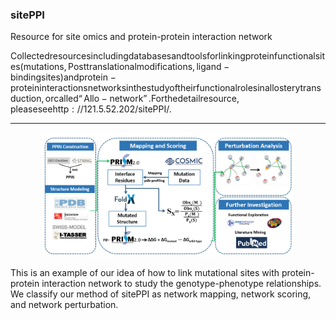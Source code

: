 ### sitePPI

Resource for site omics and protein-protein interaction network

$\mathrm{Collected resources including databases and tools for linking protein functional sites (mutations, Posttranslational modifications, ligand-binding sites) and protein-protein interactions networks in the study of their functional roles in allostery transduction, or called “Allo-network”. For the detail resource, please see http://121.5.52.202/sitePPI/.}$

---
<div align="center">
<img src=https://github.com/CSB-SUDA/sitePPI/blob/main/picture/githubmain.png width=80% />
</div>

This is an example of our idea of how to link mutational sites with protein-protein interaction network to study the genotype-phenotype relationships. We classify our method of sitePPI as network mapping, network scoring, and network perturbation.

